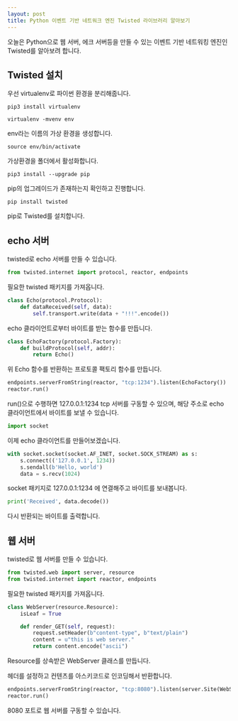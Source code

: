 ```yaml
---
layout: post
title: Python 이벤트 기반 네트워크 엔진 Twisted 라이브러리 알아보기
---
```


오늘은 Python으로 웹 서버, 에크 서버등을 만들 수 있는 이벤트 기반 네트워킹 엔진인 Twisted를 알아보려 합니다.

## Twisted 설치

우선 virtualenv로 파이썬 환경을 분리해줍니다.

```
pip3 install virtualenv
```

```
virtualenv -mvenv env
```

env라는 이름의 가상 환경을 생성합니다.

```
source env/bin/activate
```

가상환경을 폴더에서 활성화합니다.

```
pip3 install --upgrade pip
```

pip의 업그레이드가 존재하는지 확인하고 진행합니다.

```
pip install twisted
```

pip로 Twisted를 설치합니다.

## echo 서버

twisted로 echo 서버를 만들 수 있습니다.

```python
from twisted.internet import protocol, reactor, endpoints
```

필요한 twisted 패키지를 가져옵니다.

```python
class Echo(protocol.Protocol):
    def dataReceived(self, data):
        self.transport.write(data + "!!!".encode())
```

echo 클라이언트로부터 바이트를 받는 함수를 만듭니다.

```python
class EchoFactory(protocol.Factory):
    def buildProtocol(self, addr):
        return Echo()
```

위 Echo 함수를 반환하는 프로토콜 팩토리 함수를 만듭니다.

```python
endpoints.serverFromString(reactor, "tcp:1234").listen(EchoFactory())
reactor.run()
```

run()으로 수행하면 127.0.0.1:1234 tcp 서버를 구동할 수 있으며, 해당 주소로 echo 클라이언트에서 바이트를 보낼 수 있습니다.

```python
import socket
```

이제 echo 클라이언트를 만들어보겠습니다.

```python
with socket.socket(socket.AF_INET, socket.SOCK_STREAM) as s:
    s.connect(('127.0.0.1', 1234))
    s.sendall(b'Hello, world')
    data = s.recv(1024)
```

socket 패키지로 127.0.0.1:1234 에 연결해주고 바이트를 보내봅니다.

```python
print('Received', data.decode())
```

다시 반환되는 바이트를 출력합니다.

## 웹 서버

twisted로 웹 서버를 만들 수 있습니다.

```python
from twisted.web import server, resource
from twisted.internet import reactor, endpoints
```

필요한 twisted 패키지를 가져옵니다.

```python
class WebServer(resource.Resource):
    isLeaf = True

    def render_GET(self, request):
        request.setHeader(b"content-type", b"text/plain")
        content = u"this is web server."
        return content.encode("ascii")
```

Resource를 상속받은 WebServer 클래스를 만듭니다.

헤더를 설정하고 컨텐츠를 아스키코드로 인코딩해서 반환합니다.

```python
endpoints.serverFromString(reactor, "tcp:8080").listen(server.Site(WebServer()))
reactor.run()
```

8080 포트로 웹 서버를 구동할 수 있습니다.